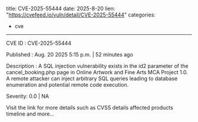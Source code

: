  
title: CVE-2025-55444
date: 2025-8-20
lien: "https://cvefeed.io/vuln/detail/CVE-2025-55444"
categories:
  - cve
---

CVE ID : CVE-2025-55444

Published :  Aug. 20
2025
5:15 p.m. | 52 minutes ago

Description : A SQL injection vulnerability exists in the id2 parameter of the cancel_booking.php page in Online Artwork and Fine Arts MCA Project 1.0. A remote attacker can inject arbitrary SQL queries
leading to database enumeration and potential remote code execution.

Severity: 0.0 | NA

Visit the link for more details
such as CVSS details
affected products
timeline
and more...
